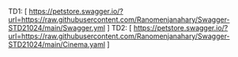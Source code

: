 TD1: [ https://petstore.swagger.io/?url=https://raw.githubusercontent.com/Ranomenjanahary/Swagger-STD21024/main/Swagger.yml ]
TD2: [ https://petstore.swagger.io/?url=https://raw.githubusercontent.com/Ranomenjanahary/Swagger-STD21024/main/Cinema.yaml ]

